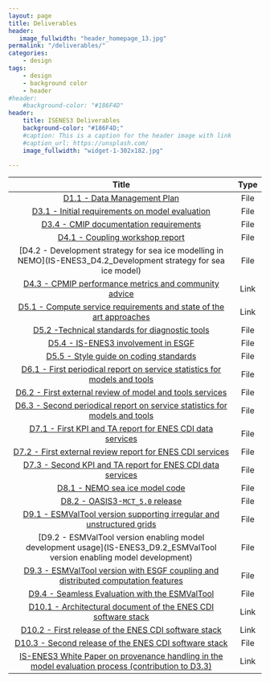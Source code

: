 ```yaml
---
layout: page
title: Deliverables
header:
   image_fullwidth: "header_homepage_13.jpg"
permalink: "/deliverables/"
categories:
    - design
tags:
    - design
    - background color
    - header
#header:
    #background-color: "#186F4D"
header:
    title: ISENES3 Deliverables
    background-color: "#186F4D;"
    #caption: This is a caption for the header image with link
    #caption_url: https://unsplash.com/
    image_fullwidth: "widget-1-302x182.jpg"

---
```


Title | Type
:----:|:----:
[D1.1 - Data Management Plan](IS-ENES3_D1.1) | File
[D3.1 - Initial requirements on model evaluation](IS-ENES3_D3.1-vf) | File
[D3.4 - CMIP documentation requirements](IS-ENES3_D3.4)| File
[D4.1 - Coupling workshop report](IS-ENES3_D4.1_Coupling_workshop_report) | File
[D4.2 - Development strategy for sea ice modelling in NEMO](IS-ENES3_D4.2_Development strategy for sea ice model) | File
[D4.3 - CPMIP performance metrics and community advice](https://zenodo.org/record/6394049#.YkxFuzyxXkN) | Link
[D5.1 - Compute service requirements and state of the art approaches](IS-ENES3_D5.1_COmpute_service_requiremnets_and_status) | Link
[D5.2 -Technical standards for diagnostic tools](IS-ENES3_D5.2) | File
[D5.4 - IS-ENES3 involvement in ESGF](IS-ENES_D5.4_ESGF_involvement) | File
[D5.5 - Style guide on coding standards](IS-ENES3_D5.5) | File
[D6.1 - First periodical report on service statistics for models and tools](IS-ENES3-VA1-D6.1) | File
[D6.2 - First external review of model and tools services](IS-ENES3-VA1-D6.2-vf) | File
[D6.3 - Second periodical report on service statistics for models and tools](IS-ENES3_D6.3) | File
[D7.1 - First KPI and TA report for ENES CDI data services](IS-ENES3_D7.1) | File
[D7.2 - First external review report for ENES CDI services](IS-ENES3_D7.2) | File
[D7.3 - Second KPI and TA report for ENES CDI data services](IS-ENES3_D7.3) | File
[D8.1 - NEMO sea ice model code](D8.1_NEMO-seaice-code_Sept-2021_FINAL)| File
[D8.2 - OASIS3-`MCT_5.0` release](IS-ENES3_D8.2) | File
[D9.1 - ESMValTool version supporting irregular and unstructured grids](IS-ENES3_D9.1) | File
[D9.2 - ESMValTool version enabling model development usage](IS-ENES3_D9.2_ESMValTool version enabling model development) | File
[D9.3 - ESMValTool version with ESGF coupling and distributed computation features](IS-ENES3_D9.3) | File
[D9.4 - Seamless Evaluation with the ESMValTool](IS-ENES3_D9.4) | File
[D10.1 - Architectural document of the ENES CDI software stack](https://zenodo.org/record/4309892#.Ykw7jDyxXkN) | Link
[D10.2 - First release of the ENES CDI software stack](https://zenodo.org/record/4450012#.YkxFyDyxXkO) | Link
[D10.3 - Second release of the ENES CDI software stack](IS-ENES3_D10.3) | File
[IS-ENES3 White Paper on provenance handling in the model evaluation process (contribution to D3.3)](https://zenodo.org/record/5759571#.YkxFwzyxXkN) | Link

